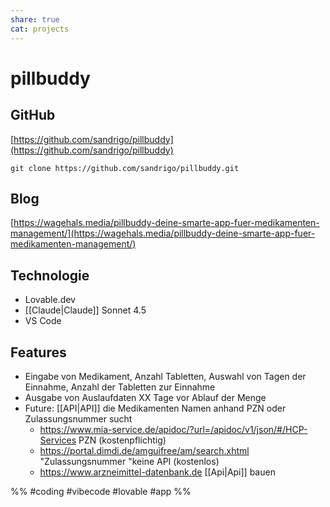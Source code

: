 ```yaml
---
share: true
cat: projects
---
```

# pillbuddy

## GitHub

[https://github.com/sandrigo/pillbuddy](https://github.com/sandrigo/pillbuddy)

```
git clone https://github.com/sandrigo/pillbuddy.git
```

## Blog

[https://wagehals.media/pillbuddy-deine-smarte-app-fuer-medikamenten-management/](https://wagehals.media/pillbuddy-deine-smarte-app-fuer-medikamenten-management/)

## Technologie
- Lovable.dev
- [[Claude|Claude]] Sonnet 4.5
- VS Code

## Features
- Eingabe von Medikament, Anzahl Tabletten, Auswahl von Tagen der Einnahme, Anzahl der Tabletten zur Einnahme
- Ausgabe von Auslaufdaten XX Tage vor Ablauf der Menge
- Future: [[API|API]] die Medikamenten Namen anhand PZN oder Zulassungsnummer sucht
	- https://www.mia-service.de/apidoc/?url=/apidoc/v1/json/#/HCP-Services PZN (kostenpflichtig)
	- https://portal.dimdi.de/amguifree/am/search.xhtml "Zulassungsnummer "keine API (kostenlos)
	- https://www.arzneimittel-datenbank.de [[Api|Api]] bauen






%% #coding #vibecode #lovable #app %% 